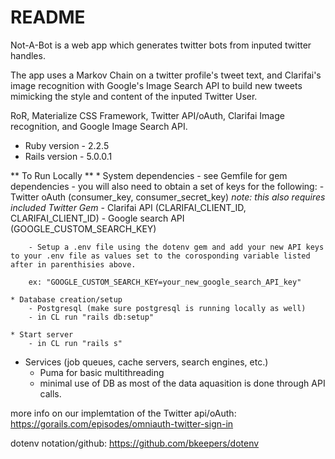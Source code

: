 # README

Not-A-Bot is a web app which generates twitter bots from inputed twitter handles.

The app uses a Markov Chain on a twitter profile's tweet text, and Clarifai's image recognition with Google's Image Search API to build new tweets mimicking the style and content of the inputed Twitter User.

RoR, Materialize CSS Framework, Twitter API/oAuth, Clarifai Image recognition, and Google Image Search API.

* Ruby version - 2.2.5
* Rails version - 5.0.0.1


** To Run Locally **
	* System dependencies
		- see Gemfile for gem dependencies
		- you will also need to obtain a set of keys for the following:
			- Twitter oAuth (consumer_key, consumer_secret_key) *note: this also requires included Twitter Gem*
			- Clarifai API (CLARIFAI_CLIENT_ID, CLARIFAI_CLIENT_ID)
			- Google search API (GOOGLE_CUSTOM_SEARCH_KEY)

		- Setup a .env file using the dotenv gem and add your new API keys to your .env file as values set to the corosponding variable listed after in parenthisies above.

		ex: "GOOGLE_CUSTOM_SEARCH_KEY=your_new_google_search_API_key"

	* Database creation/setup
		- Postgresql (make sure postgresql is running locally as well)
		- in CL run "rails db:setup"

	* Start server
		- in CL run "rails s"

* Services (job queues, cache servers, search engines, etc.)
	- Puma for basic multithreading
	- minimal use of DB as most of the data aquasition is done through API calls.

more info on our implemtation of the Twitter api/oAuth:
https://gorails.com/episodes/omniauth-twitter-sign-in

dotenv notation/github:
https://github.com/bkeepers/dotenv
